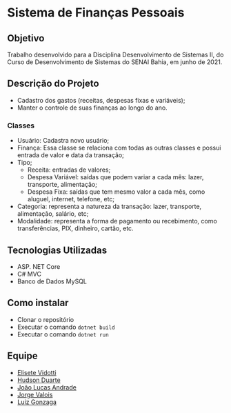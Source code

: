 # Sistema de Finanças Pessoais

## Objetivo

Trabalho desenvolvido para a Disciplina Desenvolvimento de Sistemas II, do Curso de Desenvolvimento de Sistemas do SENAI Bahia, em junho de 2021.

## Descrição do Projeto

* Cadastro dos gastos (receitas, despesas fixas e variáveis); 
* Manter o controle de suas finanças ao longo do ano.

### Classes

* Usuário: Cadastra novo usuário; 
* Finança: Essa classe se relaciona com todas as outras classes e possui entrada de valor e data da transação; 
* Tipo; 
    - Receita: entradas de valores;
    - Despesa Variável: saídas que podem variar a cada mês: lazer, transporte, alimentação;
    - Despesa Fixa: saídas que tem mesmo valor a cada mês, como aluguel, internet, telefone, etc;
* Categoria: representa a natureza da transação: lazer, transporte, alimentação, salário, etc; 
* Modalidade: representa a forma de pagamento ou recebimento, como transferências, PIX, dinheiro, cartão, etc.

## Tecnologias Utilizadas

* ASP. NET Core
* C# MVC
* Banco de Dados MySQL

## Como instalar

* Clonar o repositório
* Executar o comando `dotnet build`
* Executar o comando `dotnet run`

## Equipe

* [Elisete Vidotti](https://github.com/lizvidotti91)
* [Hudson Duarte](https://github.com/huduarte)
* [João Lucas Andrade](https://github.com/Jlucas93)
* [Jorge Valois](https://github.com/JorgeValois)
* [Luiz Gonzaga](https://github.com/LuizGonzaga91)

